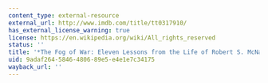 ```yaml
---
content_type: external-resource
external_url: http://www.imdb.com/title/tt0317910/
has_external_license_warning: true
license: https://en.wikipedia.org/wiki/All_rights_reserved
status: ''
title: '*The Fog of War: Eleven Lessons from the Life of Robert S. McNamara*'
uid: 9adaf264-5846-4806-89e5-e4e1e7c34175
wayback_url: ''
---
```

